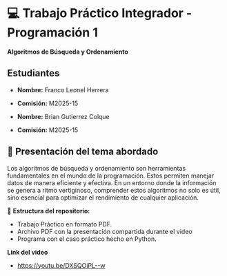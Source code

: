 # 💻 Trabajo Práctico Integrador - Programación 1  
**Algoritmos de Búsqueda y Ordenamiento**

## Estudiantes  
- **Nombre:** Franco Leonel Herrera
- **Comisión:** M2025-15

- **Nombre:** Brian Gutierrez Colque
- **Comisión:** M2025-15

## 📂 Presentación del tema abordado
Los algoritmos de búsqueda y ordenamiento son herramientas fundamentales en el mundo de la programación. Estos permiten manejar datos de manera eficiente y efectiva. En un entorno donde la información se genera a ritmo vertiginoso, comprender estos algoritmos no solo es útil, sino esencial para optimizar el rendimiento de cualquier aplicación.

📌 **Estructura del repositorio:**
- Trabajo Práctico en formato PDF.
- Archivo PDF con la presentación compartida durante el video
- Programa con el caso práctico hecho en Python.

**Link del video**
- https://youtu.be/DXSQOjPL--w
